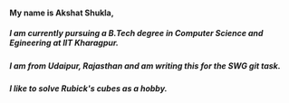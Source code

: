 #### My name is Akshat Shukla, 
##### I am currently pursuing a B.Tech degree in Computer Science and Egineering at IIT Kharagpur.
##### I am from Udaipur, Rajasthan and am writing this for the SWG git task.
##### I like to solve Rubick's cubes as a hobby.